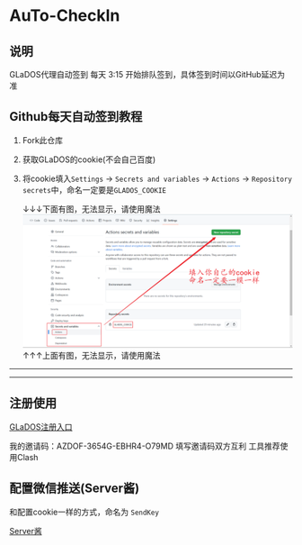 # AuTo-CheckIn

## 说明
GLaDOS代理自动签到
每天 3:15 开始排队签到，具体签到时间以GitHub延迟为准 

## Github每天自动签到教程
1. Fork此仓库
2. 获取GLaDOS的cookie(不会自己百度)
3. 将cookie填入`Settings` -> `Secrets and variables` -> `Actions` -> `Repository secrets`中，命名一定要是`GLADOS_COOKIE`

    ↓↓↓下面有图，无法显示，请使用魔法
    ![](./GLaDOS/images/img-1.png)
    ↑↑↑上面有图，无法显示，请使用魔法

---
---

## 注册使用

[GLaDOS注册入口](https://github.com/glados-network/GLaDOS)

我的邀请码：AZDOF-3654G-EBHR4-O79MD
填写邀请码双方互利
工具推荐使用Clash

## 配置微信推送(Server酱)

和配置cookie一样的方式，命名为 `SendKey`

[Server酱](https://sct.ftqq.com/)
